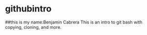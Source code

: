 # githubintro
##this is my name:Benjamin Cabrera
This is an intro to git bash with copying, cloning, and more.  
